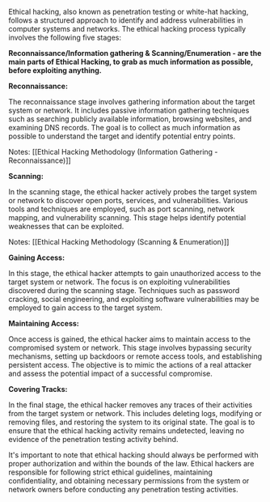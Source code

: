 
Ethical hacking, also known as penetration testing or white-hat hacking, follows a structured approach to identify and address vulnerabilities in computer systems and networks. The ethical hacking process typically involves the following five stages:

**Reconnaissance/Information gathering & Scanning/Enumeration - are the main parts of Ethical Hacking, to grab as much information as possible, before exploiting anything.**


**Reconnaissance:** 

The reconnaissance stage involves gathering information about the target system or network. It includes passive information gathering techniques such as searching publicly available information, browsing websites, and examining DNS records. The goal is to collect as much information as possible to understand the target and identify potential entry points.

Notes:
[[Ethical Hacking Methodology (Information Gathering - Reconnaissance)]]

**Scanning:**

In the scanning stage, the ethical hacker actively probes the target system or network to discover open ports, services, and vulnerabilities. Various tools and techniques are employed, such as port scanning, network mapping, and vulnerability scanning. This stage helps identify potential weaknesses that can be exploited.

Notes:
[[Ethical Hacking Methodology (Scanning & Enumeration)]]

**Gaining Access:**

In this stage, the ethical hacker attempts to gain unauthorized access to the target system or network. The focus is on exploiting vulnerabilities discovered during the scanning stage. Techniques such as password cracking, social engineering, and exploiting software vulnerabilities may be employed to gain access to the target system.

**Maintaining Access:**

Once access is gained, the ethical hacker aims to maintain access to the compromised system or network. This stage involves bypassing security mechanisms, setting up backdoors or remote access tools, and establishing persistent access. The objective is to mimic the actions of a real attacker and assess the potential impact of a successful compromise.

**Covering Tracks:**

In the final stage, the ethical hacker removes any traces of their activities from the target system or network. This includes deleting logs, modifying or removing files, and restoring the system to its original state. The goal is to ensure that the ethical hacking activity remains undetected, leaving no evidence of the penetration testing activity behind.

It's important to note that ethical hacking should always be performed with proper authorization and within the bounds of the law. Ethical hackers are responsible for following strict ethical guidelines, maintaining confidentiality, and obtaining necessary permissions from the system or network owners before conducting any penetration testing activities.




